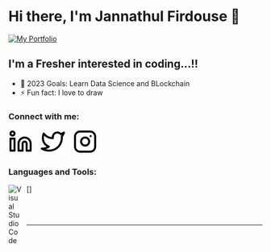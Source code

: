# Hi there, I'm Jannathul Firdouse 👋 

[![My Portfolio](https://img.shields.io/badge/-My%20Portfolio%20%E2%86%92-gray.svg?colorB=ff652f&style=for-the-badge)](https://firdouse.netlify.app/)

## I'm a Fresher interested in coding...!!

- 🥅 2023 Goals: Learn Data Science and BLockchain
- ⚡ Fun fact: I love to draw 

### Connect with me:

[![website](./img/linkedin-light.svg)](https://www.linkedin.com/in/firdouse/-light-mode-only)
&nbsp;&nbsp;
[![website](./img/twitter-light.svg)](https://twitter.com/-light-mode-only)
&nbsp;&nbsp;
[![website](./img/instagram-light.svg)](https://instagram.com/-light-mode-only)

### Languages and Tools:

[<img align="left" alt="Visual Studio Code" width="26px" src="https://cdn.jsdelivr.net/gh/devicons/devicon/icons/vscode/vscode-original.svg" style="padding-right:10px;" />]

<br />
<br />

---


[website]: https://firdouse.netlify.app/
[twitter]: https://twitter.com/
[youtube]: https://youtube.com/
[instagram]: https://instagram.com/
[linkedin]: https://www.linkedin.com/in/firdouse/


